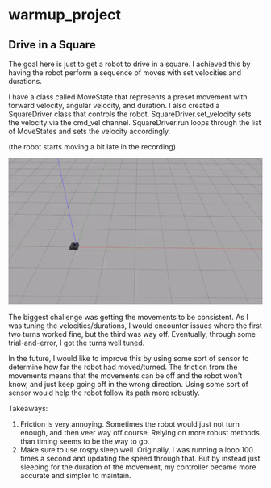 # warmup_project

## Drive in a Square

The goal here is just to get a robot to
drive in a square. I achieved this by having
the robot perform a sequence of moves with 
set velocities and durations.

I have a class called MoveState that represents
a preset movement with forward velocity, angular
velocity, and duration. I also created a SquareDriver
class that controls the robot. SquareDriver.set_velocity
sets the velocity via the cmd_vel channel. SquareDriver.run
loops through the list of MoveStates and sets the velocity
accordingly.

(the robot starts moving a bit late in the recording)

![square](./square.gif)

The biggest challenge was getting the movements 
to be consistent. As I was tuning the velocities/durations,
I would encounter issues where the first two turns worked
fine, but the third was way off. Eventually, through some
trial-and-error, I got the turns well tuned.

In the future, I would like to improve this by using some
sort of sensor to determine how far the robot had moved/turned.
The friction from the movements means that the movements
can be off and the robot won't know, and just keep going off
in the wrong direction. Using some sort of sensor would help
the robot follow its path more robustly.

Takeaways:
1. Friction is very annoying. Sometimes the robot would just not turn enough, and then veer way off course. Relying on more robust methods than timing seems to be the way to go.
2. Make sure to use rospy.sleep well. Originally, I was running a loop 100 times a second and updating the speed through that. But by instead just sleeping for the duration of the movement, my controller became more accurate and simpler to maintain.
